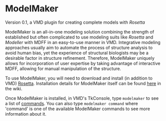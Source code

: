 # ModelMaker
Version 0.1, a VMD plugin for creating complete models with _Rosetta_

ModelMaker is an all-in-one modeling solution combining the strength of established
but often complicated to use modeling suits like _Rosetta_ and _Modeller_ with
MDFF in an easy-to-use manner in VMD. Integrative modeling approaches usually
aim to automate the process of structure analysis to avoid human bias, yet the
experience of structural biologists may be a desirable factor in structure refinement.
Therefore, ModelMaker uniquely allows for incorporation of user expertise by taking advantage of
interactive MDFF, allowing for manual manipulation of the structure.

To use ModelMaker, you will need to download and install (in addition to VMD) [Rosetta](https://www.rosettacommons.org/). Installation details for ModelMaker itself can be found [here](Installation) in the wiki.

Once ModelMaker is installed, in VMD's TkConsole, type `modelmaker` to see a list of [commands](ModelMaker-Commands/). You can also
type `modelmaker command` where 'command' is one of the available ModelMaker commands
to see more information about it. 

